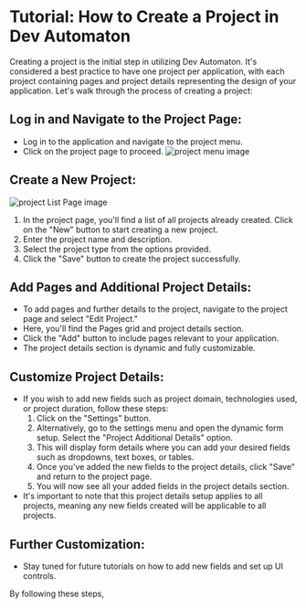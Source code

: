 # Tutorial: How to Create a Project in Dev Automaton

Creating a project is the initial step in utilizing Dev Automaton. It's considered a best practice to have one project per application, with each project containing pages and project details representing the design of your application. Let's walk through the process of creating a project:

## Log in and Navigate to the Project Page:

- Log in to the application and navigate to the project menu.
- Click on the project page to proceed.
![project menu image](https://raw.githubusercontent.com/maharasa/DevAutomaton/main/Tutorial/Project/Project%20Menu.png)
## Create a New Project:
![project List Page image](https://raw.githubusercontent.com/maharasa/DevAutomaton/main/Tutorial/Project/Project%20List%20page.png)
1. In the project page, you'll find a list of all projects already created. Click on the "New" button to start creating a new project.
2. Enter the project name and description.
3. Select the project type from the options provided.
4. Click the "Save" button to create the project successfully.

## Add Pages and Additional Project Details:

- To add pages and further details to the project, navigate to the project page and select "Edit Project."
- Here, you'll find the Pages grid and project details section.
- Click the "Add" button to include pages relevant to your application.
- The project details section is dynamic and fully customizable.

## Customize Project Details:

- If you wish to add new fields such as project domain, technologies used, or project duration, follow these steps:
  1. Click on the "Settings" button.
  2. Alternatively, go to the settings menu and open the dynamic form setup. Select the "Project Additional Details" option.
  3. This will display form details where you can add your desired fields such as dropdowns, text boxes, or tables.
  4. Once you've added the new fields to the project details, click "Save" and return to the project page.
  5. You will now see all your added fields in the project details section.
- It's important to note that this project details setup applies to all projects, meaning any new fields created will be applicable to all projects.

## Further Customization:

- Stay tuned for future tutorials on how to add new fields and set up UI controls.

By following these steps,
